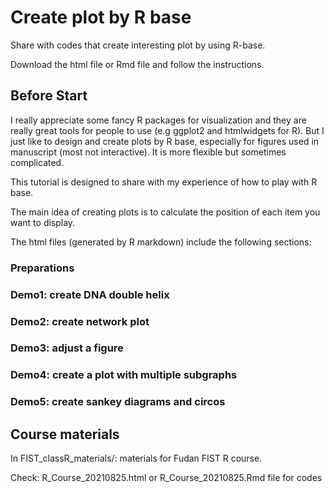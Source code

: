 # Create plot by R base

Share with codes that create interesting plot by using R-base.

Download the html file or Rmd file and follow the instructions.

## Before Start

I really appreciate some fancy R packages for visualization and they are really great tools for people to use (e.g ggplot2 and htmlwidgets for R). But I just like to design and create plots by R base, especially for figures used in manuscript (most not interactive). It is more flexible but sometimes complicated.

This tutorial is designed to share with my experience of how to play with R base.

The main idea of creating plots is to calculate the position of each item you want to display.

The html files (generated by R markdown) include the following sections:

### Preparations
### Demo1: create DNA double helix
### Demo2: create network plot
### Demo3: adjust a figure
### Demo4: create a plot with multiple subgraphs
### Demo5: create sankey diagrams and circos

## Course materials

In FIST_classR_materials/: materials for Fudan FIST R course.

Check: R_Course_20210825.html or R_Course_20210825.Rmd file for codes
